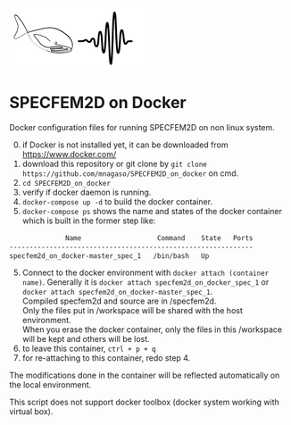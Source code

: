 ![Logo](./Logo_mm.png)

# SPECFEM2D on Docker  

Docker configuration files for running SPECFEM2D on non linux system.  

0. if Docker is not installed yet, it can be downloaded from https://www.docker.com/  
1. download this repository or git clone by `git clone https://github.com/mnagaso/SPECFEM2D_on_docker` on cmd.     
2. `cd SPECFEM2D_on_docker`
3. verify if docker daemon is running.  
4. `docker-compose up -d` to build the docker container.  
5. `docker-compose ps` shows the name and states of the docker container which is built in the former step like:  
```
              Name                   Command    State   Ports
-------------------------------------------------------------
specfem2d_on_docker-master_spec_1   /bin/bash   Up
```
5. Connect to the docker environment with `docker attach (container name)`. Generally it is `docker attach specfem2d_on_docker_spec_1` or `docker attach specfem2d_on_docker-master_spec_1`.   
  Compiled specfem2d and source are in /specfem2d.  
  Only the files put in /workspace will be shared with the host environment.  
  When you erase the docker container, only the files in this /workspace will be kept and others will be lost.  
6. to leave this container, `ctrl + p + q`  
7. for re-attaching to this container, redo step 4.

The modifications done in the container will be reflected automatically on the local environment.  

This script does not support docker toolbox (docker system working with virtual box).
